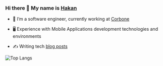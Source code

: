 ### Hi there 👋 My name is [Hakan]()
- 🔭 I’m a software engineer, currently working at [Corbone](https://www.linkedin.com/in/hakansilek/)

- 🖥 Experience with Mobile Applications development technologies and environments

- ✍️ Writing tech [blog posts](https://hakansilek.com)

![Top Langs](https://github-readme-stats.vercel.app/api/top-langs/?username=hakansilek&theme=calm)

<!--
**hakansilek/hakansilek** is a ✨ _special_ ✨ repository because its `README.md` (this file) appears on your GitHub profile.

Here are some ideas to get you started:

- 🔭 I’m currently working on ...
- 🌱 I’m currently learning ...
- 👯 I’m looking to collaborate on ...
- 🤔 I’m looking for help with ...
- 💬 Ask me about ...
- 📫 How to reach me: ...
- 😄 Pronouns: ...
- ⚡ Fun fact: ...
-->
